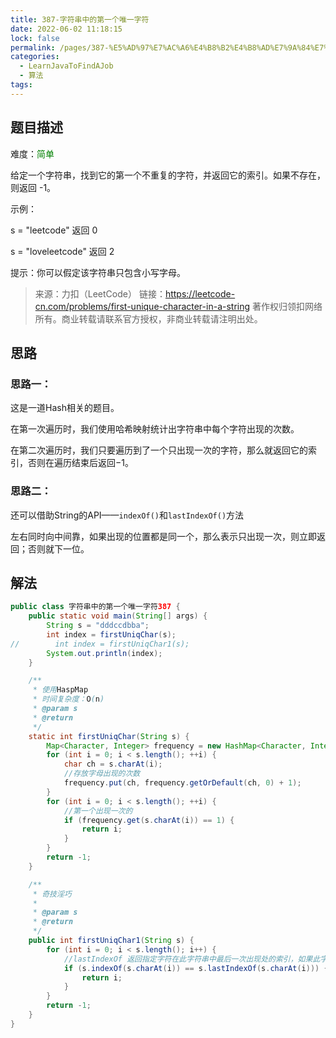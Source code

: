 ```yaml
---
title: 387-字符串中的第一个唯一字符
date: 2022-06-02 11:18:15
lock: false
permalink: /pages/387-%E5%AD%97%E7%AC%A6%E4%B8%B2%E4%B8%AD%E7%9A%84%E7%AC%AC%E4%B8%80%E4%B8%AA%E5%94%AF%E4%B8%80%E5%AD%97%E7%AC%A6
categories:
  - LearnJavaToFindAJob
  - 算法
tags:
---
```

## 题目描述

难度：<span style="color:green">简单</span>

给定一个字符串，找到它的第一个不重复的字符，并返回它的索引。如果不存在，则返回 -1。

 

示例：

s = "leetcode"
返回 0

s = "loveleetcode"
返回 2


提示：你可以假定该字符串只包含小写字母。

> 来源：力扣（LeetCode）
> 链接：https://leetcode-cn.com/problems/first-unique-character-in-a-string
> 著作权归领扣网络所有。商业转载请联系官方授权，非商业转载请注明出处。



## 思路

### 思路一：

这是一道Hash相关的题目。

在第一次遍历时，我们使用哈希映射统计出字符串中每个字符出现的次数。

在第二次遍历时，我们只要遍历到了一个只出现一次的字符，那么就返回它的索引，否则在遍历结束后返回−1。

### 思路二：

还可以借助String的API——`indexOf()`和`lastIndexOf()`方法

左右同时向中间靠，如果出现的位置都是同一个，那么表示只出现一次，则立即返回；否则就下一位。

## 解法

```java
public class 字符串中的第一个唯一字符387 {
    public static void main(String[] args) {
        String s = "dddccdbba";
        int index = firstUniqChar(s);
//        int index = firstUniqChar1(s);
        System.out.println(index);
    }

    /**
     * 使用HaspMap 
     * 时间复杂度：O(n)
     * @param s
     * @return
     */
    static int firstUniqChar(String s) {
        Map<Character, Integer> frequency = new HashMap<Character, Integer>();
        for (int i = 0; i < s.length(); ++i) {
            char ch = s.charAt(i);
            //存放字母出现的次数
            frequency.put(ch, frequency.getOrDefault(ch, 0) + 1);
        }
        for (int i = 0; i < s.length(); ++i) {
            //第一个出现一次的
            if (frequency.get(s.charAt(i)) == 1) {
                return i;
            }
        }
        return -1;
    }

    /**
     * 奇技淫巧
     *
     * @param s
     * @return
     */
    public int firstUniqChar1(String s) {
        for (int i = 0; i < s.length(); i++) {
            //lastIndexOf 返回指定字符在此字符串中最后一次出现处的索引，如果此字符串中没有这样的字符，则返回 -1
            if (s.indexOf(s.charAt(i)) == s.lastIndexOf(s.charAt(i))) {
                return i;
            }
        }
        return -1;
    }
}
```

